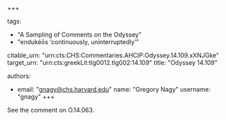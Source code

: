 +++

tags:
- "A Sampling of Comments on the Odyssey"
- "endukéōs ‘continuously, uninterruptedly’"

citable_urn: "urn:cts:CHS:Commentaries.AHCIP:Odyssey.14.109.xXNJGke"
target_urn: "urn:cts:greekLit:tlg0012.tlg002:14.109"
title: "Odyssey 14.109"

authors:
- email: "gnagy@chs.harvard.edu"
  name: "Gregory Nagy"
  username: "gnagy"
+++

<p>See the comment on O.14.063.  </p>